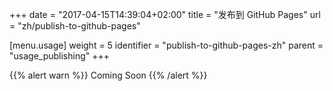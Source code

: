 +++
date = "2017-04-15T14:39:04+02:00"
title = "发布到 GitHub Pages"
url = "zh/publish-to-github-pages"

[menu.usage]
  weight = 5
  identifier = "publish-to-github-pages-zh"
  parent = "usage_publishing"
+++

{{% alert warn %}}
Coming Soon
{{% /alert %}}
